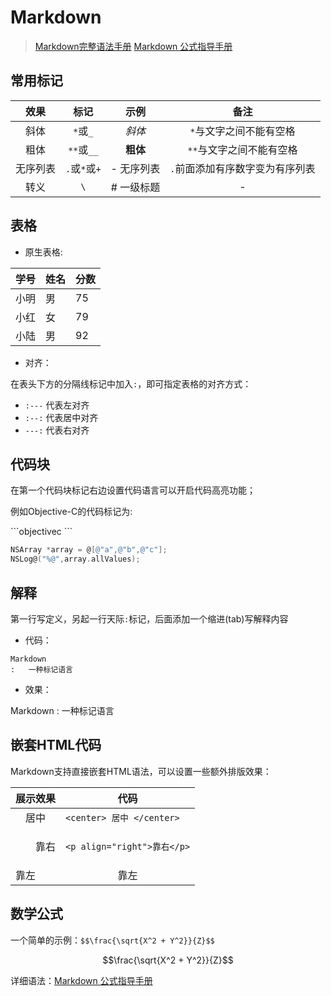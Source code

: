 # Markdown

> [Markdown完整语法手册](http://blog.leanote.com/post/freewalk/Markdown-%E8%AF%AD%E6%B3%95%E6%89%8B%E5%86%8C)
> [Markdown 公式指导手册](https://www.zybuluo.com/codeep/note/163962)

## 常用标记

| 效果 | 标记 | 示例 | 备注 |
|:--------:|:--------:|:--------:| :--------:|
| 斜体 | `*`或`_` | *斜体* | `*`与文字之间不能有空格 |
| 粗体 | `**`或`__` | **粗体** | `**`与文字之间不能有空格 |
| 无序列表 | `.`或`*`或`+` | - 无序列表 | `.`前面添加有序数字变为有序列表 |
| 转义 | `\` | \# 一级标题 | - |


## 表格

- 原生表格:

|学号|姓名|分数|
|-|-|-|
|小明|男|75|
|小红|女|79|
|小陆|男|92|

- 对齐：

在表头下方的分隔线标记中加入`:`，即可指定表格的对齐方式：

- `:---` 代表左对齐
- `:--:` 代表居中对齐
- `---:` 代表右对齐

## 代码块

在第一个代码块标记右边设置代码语言可以开启代码高亮功能；

例如Objective-C的代码标记为:

\```objectivec
\```

```objectivec
NSArray *array = @[@"a",@"b",@"c"];
NSLog@("%@",array.allValues);
```

## 解释
第一行写定义，另起一行天际`:`标记，后面添加一个缩进(tab)写解释内容

- 代码：

```
Markdown
:   一种标记语言
```
- 效果：

Markdown
:   一种标记语言

## 嵌套HTML代码

Markdown支持直接嵌套HTML语法，可以设置一些额外排版效果：

 展示效果 | <center>代码<center>
:----------- |:-----------
<center> 居中 </center> | `<center> 居中 </center>`
 <p align="right">靠右</p> | `<p align="right">靠右</p>`
 靠左 | <center> 靠左 </center>

## 数学公式

一个简单的示例：`$$\frac{\sqrt{X^2 + Y^2}}{Z}$$`

$$\frac{\sqrt{X^2 + Y^2}}{Z}$$

详细语法：[Markdown 公式指导手册](https://www.zybuluo.com/codeep/note/163962)
